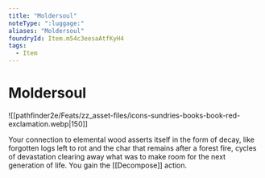 ```yaml
---
title: "Moldersoul"
noteType: ":luggage:"
aliases: "Moldersoul"
foundryId: Item.m54c3eesaAtfKyH4
tags:
  - Item
---
```


# Moldersoul
![[pathfinder2e/Feats/zz_asset-files/icons-sundries-books-book-red-exclamation.webp|150]]

Your connection to elemental wood asserts itself in the form of decay, like forgotten logs left to rot and the char that remains after a forest fire, cycles of devastation clearing away what was to make room for the next generation of life. You gain the [[Decompose]] action.
